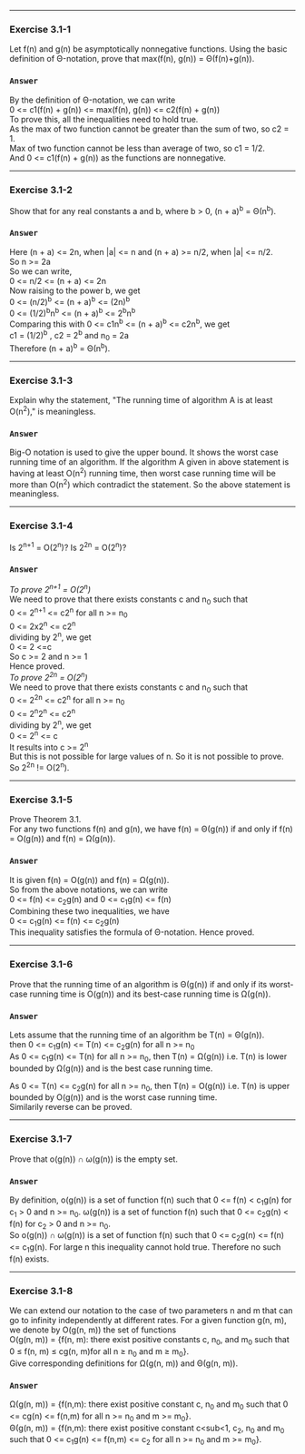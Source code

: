 ***
### Exercise 3.1-1
Let f(n) and g(n) be asymptotically nonnegative functions. Using the basic definition of Θ-notation, prove that max(f(n), g(n)) = Θ(f(n)+g(n)).
### `Answer`
By the definition of Θ-notation, we can write  
0 <= c1(f(n) + g(n)) <= max(f(n), g(n)) <= c2(f(n) + g(n))  
To prove this, all the inequalities need to hold true.  
As the max of two function cannot be greater than the sum of two, so c2 = 1.  
Max of two function cannot be less than average of two, so c1 = 1/2.  
And 0 <= c1(f(n) + g(n)) as the functions are nonnegative.  

***
### Exercise 3.1-2
Show that for any real constants a and b, where b > 0,
(n + a)<sup>b</sup> = Θ(n<sup>b</sup>).
### `Answer`
Here (n + a) <= 2n, when |a| <= n and (n + a) >= n/2, when |a| <= n/2.  
So n >= 2a  
So we can write,  
0 <= n/2 <= (n + a) <= 2n  
Now raising to the power b, we get  
0 <= (n/2)<sup>b</sup> <= (n + a)<sup>b</sup> <= (2n)<sup>b</sup>  
0 <= (1/2)<sup>b</sup>n<sup>b</sup> <= (n + a)<sup>b</sup> <= 2<sup>b</sup>n<sup>b</sup>  
Comparing this with 0 <= c1n<sup>b</sup> <= (n + a)<sup>b</sup> <= c2n<sup>b</sup>, we get  
c1 = (1/2)<sup>b</sup> , c2 = 2<sup>b</sup> and n<sub>0</sub> = 2a  
Therefore (n + a)<sup>b</sup> = Θ(n<sup>b</sup>).  

***
### Exercise 3.1-3
Explain why the statement, "The running time of algorithm A is at least O(n<sup>2</sup>)," is meaningless.
### `Answer`
Big-O notation is used to give the upper bound. It shows the worst case running time of an algorithm. If the algorithm A given in above statement is having at least O(n<sup>2</sup>) running time, then worst case running time will be more than O(n<sup>2</sup>) which contradict the statement. So the above statement is meaningless.  

***
### Exercise 3.1-4
Is 2<sup>n+1</sup> = O(2<sup>n</sup>)? Is 2<sup>2n</sup> = O(2<sup>n</sup>)?
### `Answer`
*To prove 2<sup>n+1</sup> = O(2<sup>n</sup>)*  
We need to prove that there exists constants c and n<sub>0</sub> such that  
0 <= 2<sup>n+1</sup> <= c2<sup>n</sup> for all n >= n<sub>0</sub>  
0 <= 2x2<sup>n</sup> <= c2<sup>n</sup>  
dividing by 2<sup>n</sup>, we get  
0 <= 2 <=c  
So c >= 2 and n >= 1  
Hence proved.  
*To prove 2<sup>2n</sup> = O(2<sup>n</sup>)*  
We need to prove that there exists constants c and n<sub>0</sub> such that  
0 <= 2<sup>2n</sup> <= c2<sup>n</sup> for all n >= n<sub>0</sub>  
0 <= 2<sup>n</sup>2<sup>n</sup> <= c2<sup>n</sup>  
dividing by 2<sup>n</sup>, we get  
0 <= 2<sup>n</sup> <= c    
It results into c >= 2<sup>n</sup>  
But this is not possible for large values of n. So it is not possible to prove. So 2<sup>2n</sup> != O(2<sup>n</sup>).

***
### Exercise 3.1-5
Prove Theorem 3.1.  
For any two functions f(n) and g(n), we have f(n) = Θ(g(n)) if and only if f(n) = O(g(n)) and f(n) = Ω(g(n)).
### `Answer`
It is given f(n) = O(g(n)) and f(n) = Ω(g(n)).  
So from the above notations, we can write  
0 <= f(n) <= c<sub>2</sub>g(n) and 0 <= c<sub>1</sub>g(n) <= f(n)  
Combining these two inequalities, we have  
0 <= c<sub>1</sub>g(n) <= f(n) <= c<sub>2</sub>g(n)  
This inequality satisfies the formula of Θ-notation.
Hence proved.

***
### Exercise 3.1-6
Prove that the running time of an algorithm is Θ(g(n)) if and only if its worst-case running time is O(g(n)) and its best-case running time is Ω(g(n)).
### `Answer`
Lets assume that the running time of an algorithm be T(n) = Θ(g(n)).  
then 0 <= c<sub>1</sub>g(n) <= T(n) <= c<sub>2</sub>g(n) for all n >= n<sub>0</sub>  
As 0 <= c<sub>1</sub>g(n) <= T(n) for all n >= n<sub>0</sub>, then T(n) = Ω(g(n)) i.e. T(n) is lower bounded by Ω(g(n)) and is the best case running time.  

As 0 <= T(n) <= c<sub>2</sub>g(n) for all n >= n<sub>0</sub>, then T(n) = O(g(n)) i.e. T(n) is upper bounded by O(g(n)) and is the worst case running time.  
Similarily reverse can be proved.

***
### Exercise 3.1-7
Prove that o(g(n)) ∩ ω(g(n)) is the empty set.
### `Answer`
By definition, o(g(n)) is a set of function f(n) such that 0 <= f(n) < c<sub>1</sub>g(n) for c<sub>1</sub> > 0 and n >= n<sub>0</sub>. ω(g(n)) is a set of function f(n) such that 0 <= c<sub>2</sub>g(n) < f(n) for c<sub>2</sub> > 0 and n >= n<sub>0</sub>.  
So o(g(n)) ∩ ω(g(n)) is a set of function f(n) such that 0 <= c<sub>2</sub>g(n) <= f(n) <= c<sub>1</sub>g(n). For large n this inequality cannot hold true. Therefore no such f(n) exists.

***
### Exercise 3.1-8
We can extend our notation to the case of two parameters n and m that can go to infinity independently at different rates. For a given function g(n, m), we denote by O(g(n, m)) the set of functions  
O(g(n, m)) = {f(n, m): there exist positive constants c, n<sub>0</sub>, and m<sub>0</sub> such that 0 ≤ f(n, m) ≤ cg(n, m)for all n ≥ n<sub>0</sub> and m ≥ m<sub>0</sub>}.  
Give corresponding definitions for Ω(g(n, m)) and Θ(g(n, m)).
### `Answer`
Ω(g(n, m)) = {f(n,m): there exist positive constant c, n<sub>0</sub> and m<sub>0</sub> such that 0 <= cg(n) <= f(n,m) for all n >= n<sub>0</sub> and m >= m<sub>0</sub>}.  
Θ(g(n, m)) = {f(n,m): there exist positive constant c<sub<1</sub>, c<sub>2</sub>, n<sub>0</sub> and m<sub>0</sub> such that 0 <= c<sub>1</sub>g(n) <= f(n,m) <= c<sub>2</sub> for all n >= n<sub>0</sub> and m >= m<sub>0</sub>}.
